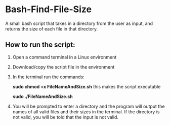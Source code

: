 # Bash-Find-File-Size
A small bash script that takes in a directory from the user as input, and returns the size of each file in that directory.

## How to run the script:
1. Open a command terminal in a Linux environment
2. Download/copy the script file in the environment
3. In the terminal run the commands:

   **sudo chmod +x FileNameAndSize.sh** this makes the script executable

   **sudo ./FileNameAndSize.sh**
5. You will be prompted to enter a directory and the program will output the names of all valid files and their sizes in the terminal. If the directory is not valid, you will be told that the input is not valid.
